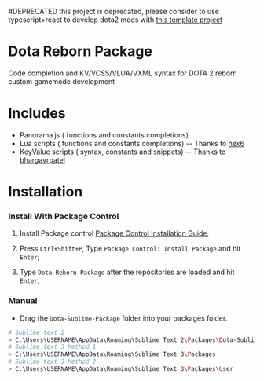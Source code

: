 #DEPRECATED
this project is deprecated, please consider to use typescript+react to develop dota2 mods with [this template project](https://github.com/XavierCHN/x-template)

Dota Reborn Package
================================

Code completion and KV/VCSS/VLUA/VXML syntax for DOTA 2 reborn custom gamemode development

# Includes

* Panorama js ( functions and constants completions)
* Lua scripts ( functions and constants completions) -- Thanks to [hex6](https://github.com/hex6)
* KeyValue scripts ( syntax, constants and snippets) -- Thanks to [bhargavrpatel](https://github.com/bhargavrpatel)

# Installation

### Install With Package Control

1. Install Package control [Package Control Installation Guide](https://packagecontrol.io/installation);

2. Press `Ctrl+Shift+P`, Type `Package Control: Install Package` and hit `Enter`;

3. Type `Dota Reborn Package` after the repositories are loaded and hit `Enter`;


### Manual

* Drag the `Dota-Sublime-Package` folder into your packages folder.
```sh
# Sublime text 2
> C:\Users\USERNAME\AppData\Roaming\Sublime Text 2\Packages\Dota-Sublime-Package
# Sublime text 3 Method 1
> C:\Users\USERNAME\AppData\Roaming\Sublime Text 3\Packages
# Sublime text 3 Method 2
> C:\Users\USERNAME\AppData\Roaming\Sublime Text 3\Packages\User
```
